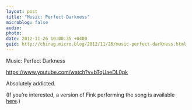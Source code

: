 ```yaml
---
layout: post
title: "Music: Perfect Darkness"
microblog: false
audio: 
photo: 
date: 2012-11-26 10:00:35 +0400
guid: http://chirag.micro.blog/2012/11/26/music-perfect-darkness.html
---
```

<p>Music: Perfect Darkness</p>
<a href="https://www.youtube.com/watch?v=bTqUaeDL0pk">https://www.youtube.com/watch?v=bTqUaeDL0pk</a><p>Absolutely addicted.</p>
<p>(If you’re interested, a version of Fink performing the song is available <a href="https://www.youtube.com/watch?v=xELIJ7FrS2M" target="_blank">here</a>.)</p>
